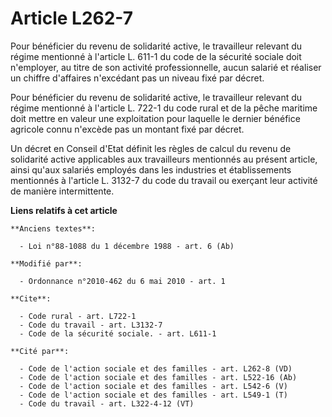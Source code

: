 # Article L262-7

Pour bénéficier du revenu de solidarité active, le travailleur relevant du régime mentionné à l'article L. 611-1 du code de
la sécurité sociale doit n'employer, au titre de son activité professionnelle, aucun salarié et réaliser un chiffre
d'affaires n'excédant pas un niveau fixé par décret. 

Pour bénéficier du revenu de solidarité active, le travailleur relevant du régime mentionné à l'article L. 722-1 du code
rural et de la pêche maritime doit mettre en valeur une exploitation pour laquelle le dernier bénéfice agricole connu
n'excède pas un montant fixé par décret. 

Un décret en Conseil d'Etat définit les règles de calcul du revenu de solidarité active applicables aux travailleurs
mentionnés au présent article, ainsi qu'aux salariés employés dans les industries et établissements mentionnés à l'article L.
3132-7 du code du travail ou exerçant leur activité de manière intermittente.

**Liens relatifs à cet article**

	**Anciens textes**:

	  - Loi n°88-1088 du 1 décembre 1988 - art. 6 (Ab)

	**Modifié par**:

	  - Ordonnance n°2010-462 du 6 mai 2010 - art. 1

	**Cite**:

	  - Code rural - art. L722-1
	  - Code du travail - art. L3132-7
	  - Code de la sécurité sociale. - art. L611-1

	**Cité par**:

	  - Code de l'action sociale et des familles - art. L262-8 (VD)
	  - Code de l'action sociale et des familles - art. L522-16 (Ab)
	  - Code de l'action sociale et des familles - art. L542-6 (V)
	  - Code de l'action sociale et des familles - art. L549-1 (T)
	  - Code du travail - art. L322-4-12 (VT)
